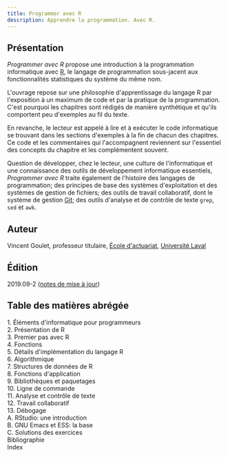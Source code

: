 ```yaml
---
title: Programmer avec R
description: Apprendre la programmation. Avec R.
---
```


## Présentation

*Programmer avec R* propose une introduction à la programmation
informatique avec [R](https://www.r-project.org), le langage de
programmation sous-jacent aux fonctionnalités statistiques du système
du même nom.

L'ouvrage repose sur une philosophie d'apprentissage du langage
R par l'exposition à un maximum de code et par la pratique de la
programmation. C'est pourquoi les chapitres sont rédigés de manière
synthétique et qu'ils comportent peu d'exemples au fil du texte. 

En revanche, le lecteur est appelé à lire et à exécuter le code
informatique se trouvant dans les sections d'exemples à la fin de
chacun des chapitres. Ce code et les commentaires qui l'accompagnent
reviennent sur l'essentiel des concepts du chapitre et les
complémentent souvent.

Question de développer, chez le lecteur, une culture de l'informatique
et une connaissance des outils de développement informatique
essentiels, *Programmer avec R* traite également de l'histoire des
langages de programmation; des principes de base des systèmes
d'exploitation et des systèmes de gestion de fichiers; des outils de
travail collaboratif, dont le système de gestion
[Git](https://git-scm.com); des outils d'analyse et de contrôle de
texte `grep`, `sed` et `awk`.

## Auteur

Vincent Goulet, professeur titulaire, [École d'actuariat](https://www.act.ulaval.ca), [Université Laval](https://ulaval.ca)

## Édition

2019.09-2 ([notes de mise à jour](https://gitlab.com/vigou3/programmer-avec-r/tags/v2019.09-2/))

## Table des matières abrégée

1\. Éléments d'informatique pour programmeurs  
2\. Présentation de R  
3\. Premier pas avec R  
4\. Fonctions  
5\. Détails d'implémentation du langage R  
6\. Algorithmique  
7\. Structures de données de R  
8\. Fonctions d'application  
9\. Bibliothèques et paquetages  
10\. Ligne de commande  
11\. Analyse et contrôle de texte  
12\. Travail collaboratif  
13\. Débogage  
A. RStudio: une introduction  
B. GNU Emacs et ESS: la base  
C. Solutions des exercices  
Bibliographie  
Index
